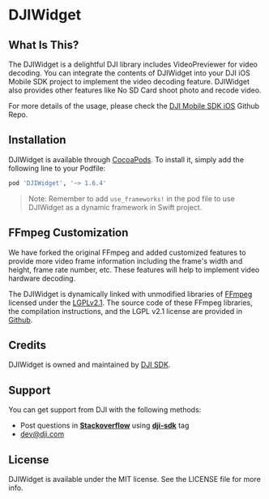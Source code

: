 # DJIWidget

## What Is This?

The DJIWidget is a delightful DJI library includes VideoPreviewer for video decoding. You can integrate the contents of DJIWidget into your DJI iOS Mobile SDK project to implement the video decoding feature. DJIWidget also provides other features like No SD Card shoot photo and recode video.

For more details of the usage, please check the [DJI Mobile SDK iOS](https://github.com/dji-sdk/Mobile-SDK-iOS) Github Repo.

## Installation

DJIWidget is available through [CocoaPods](http://cocoapods.org). To install it, simply add the following line to your Podfile:

```ruby
pod 'DJIWidget', '~> 1.6.4'
```

> Note: Remember to add `use_frameworks!` in the pod file to use DJIWidget as a dynamic framework in Swift project.
> 

## FFmpeg Customization

We have forked the original FFmpeg and added customized features to provide more video frame information including the frame's width and height, frame rate number, etc. These features will help to implement video hardware decoding. 

The DJIWidget is dynamically linked with unmodified libraries of <a href=http://ffmpeg.org>FFmpeg</a> licensed under the <a href=http://www.gnu.org/licenses/old-licenses/lgpl-2.1.html>LGPLv2.1</a>. The source code of these FFmpeg libraries, the compilation instructions, and the LGPL v2.1 license are provided in [Github](https://github.com/dji-sdk/FFmpeg).

## Credits

DJIWidget is owned and maintained by [DJI SDK](https://developer.dji.com).

## Support

You can get support from DJI with the following methods:

- Post questions in [**Stackoverflow**](http://stackoverflow.com) using [**dji-sdk**](http://stackoverflow.com/questions/tagged/dji-sdk) tag
- dev@dji.com

## License

DJIWidget is available under the MIT license. See the LICENSE file for more info.
